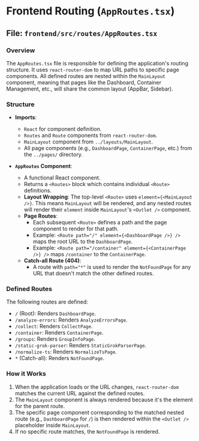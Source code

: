 # Frontend Routing (`AppRoutes.tsx`)

## File: `frontend/src/routes/AppRoutes.tsx`

### Overview

The `AppRoutes.tsx` file is responsible for defining the application's routing structure. It uses `react-router-dom` to map URL paths to specific page components. All defined routes are nested within the `MainLayout` component, meaning that pages like the Dashboard, Container Management, etc., will share the common layout (AppBar, Sidebar).

### Structure

- **Imports**:

  - `React` for component definition.
  - `Routes` and `Route` components from `react-router-dom`.
  - `MainLayout` component from `../layouts/MainLayout`.
  - All page components (e.g., `DashboardPage`, `ContainerPage`, etc.) from the `../pages/` directory.

- **`AppRoutes` Component**:
  - A functional React component.
  - Returns a `<Routes>` block which contains individual `<Route>` definitions.
  - **Layout Wrapping**: The top-level `<Route>` uses `element={<MainLayout />}`. This means `MainLayout` will be rendered, and any nested routes will render their `element` inside `MainLayout`'s `<Outlet />` component.
  - **Page Routes**:
    - Each subsequent `<Route>` defines a path and the page component to render for that path.
    - Example: `<Route path="/" element={<DashboardPage />} />` maps the root URL to the `DashboardPage`.
    - Example: `<Route path="/container" element={<ContainerPage />} />` maps `/container` to the `ContainerPage`.
  - **Catch-all Route (404)**:
    - A route with `path="*"` is used to render the `NotFoundPage` for any URL that doesn't match the other defined routes.

### Defined Routes

The following routes are defined:

- `/` (Root): Renders `DashboardPage`.
- `/analyze-errors`: Renders `AnalyzeErrorsPage`.
- `/collect`: Renders `CollectPage`.
- `/container`: Renders `ContainerPage`.
- `/groups`: Renders `GroupInfoPage`.
- `/static-grok-parser`: Renders `StaticGrokParserPage`.
- `/normalize-ts`: Renders `NormalizeTsPage`.
- `*` (Catch-all): Renders `NotFoundPage`.

### How it Works

1.  When the application loads or the URL changes, `react-router-dom` matches the current URL against the defined routes.
2.  The `MainLayout` component is always rendered because it's the element for the parent route.
3.  The specific page component corresponding to the matched nested route (e.g., `DashboardPage` for `/`) is then rendered within the `<Outlet />` placeholder inside `MainLayout`.
4.  If no specific route matches, the `NotFoundPage` is rendered.
